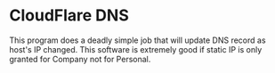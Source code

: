 # CloudFlare DNS

This program does a deadly simple job that will update DNS record as host's IP changed. This software is extremely good if static IP is only granted for Company not for Personal.
